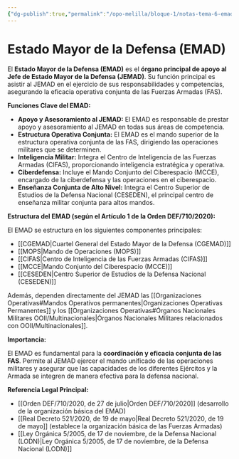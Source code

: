 ```yaml
---
{"dg-publish":true,"permalink":"/opo-melilla/bloque-1/notas-tema-6-emad/emad/"}
---
```



# Estado Mayor de la Defensa (EMAD)

El **Estado Mayor de la Defensa (EMAD)** es el **órgano principal de apoyo al Jefe de Estado Mayor de la Defensa (JEMAD)**.  Su función principal es asistir al JEMAD en el ejercicio de sus responsabilidades y competencias, asegurando la eficacia operativa conjunta de las Fuerzas Armadas (FAS).

**Funciones Clave del EMAD:**

*   **Apoyo y Asesoramiento al JEMAD:**  El EMAD es responsable de prestar apoyo y asesoramiento al JEMAD en todas sus áreas de competencia.
*   **Estructura Operativa Conjunta:**  El EMAD es el mando superior de la estructura operativa conjunta de las FAS, dirigiendo las operaciones militares que se determinen.
*   **Inteligencia Militar:**  Integra el Centro de Inteligencia de las Fuerzas Armadas (CIFAS), proporcionando inteligencia estratégica y operativa.
*   **Ciberdefensa:**  Incluye el Mando Conjunto del Ciberespacio (MCCE), encargado de la ciberdefensa y las operaciones en el ciberespacio.
*   **Enseñanza Conjunta de Alto Nivel:**  Integra el Centro Superior de Estudios de la Defensa Nacional (CESEDEN), el principal centro de enseñanza militar conjunta para altos mandos.

**Estructura del EMAD (según el Artículo 1 de la Orden DEF/710/2020):**

El EMAD se estructura en los siguientes componentes principales:

*   [[CGEMAD\|Cuartel General del Estado Mayor de la Defensa (CGEMAD)]]
*   [[MOPS\|Mando de Operaciones (MOPS)]]
*   [[CIFAS\|Centro de Inteligencia de las Fuerzas Armadas (CIFAS)]]
*   [[MCCE\|Mando Conjunto del Ciberespacio (MCCE)]]
*   [[CESEDEN\|Centro Superior de Estudios de la Defensa Nacional (CESEDEN)]]

Además, dependen directamente del JEMAD las [[Organizaciones Operativas#Mandos Operativos permanentes\|Organizaciones Operativas Permanentes]] y los [[Organizaciones Operativas#Órganos Nacionales Militares OOII/Multinacionales\|Órganos Nacionales Militares relacionados con OOII/Multinacionales]].

**Importancia:**

El EMAD es fundamental para la **coordinación y eficacia conjunta de las FAS**.  Permite al JEMAD ejercer el mando unificado de las operaciones militares y asegurar que las capacidades de los diferentes Ejércitos y la Armada se integren de manera efectiva para la defensa nacional.

**Referencia Legal Principal:**

*   [[Orden DEF/710/2020, de 27 de julio\|Orden DEF/710/2020]] (desarrollo de la organización básica del EMAD)
*   [[Real Decreto 521/2020, de 19 de mayo\|Real Decreto 521/2020, de 19 de mayo]] (establece la organización básica de las Fuerzas Armadas)
*   [[Ley Orgánica 5/2005, de 17 de noviembre, de la Defensa Nacional (LODN)\|Ley Orgánica 5/2005, de 17 de noviembre, de la Defensa Nacional (LODN)]]
